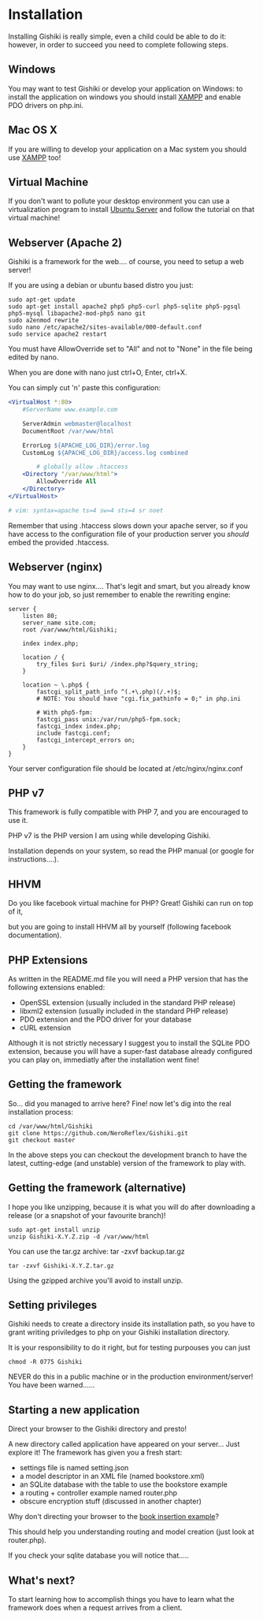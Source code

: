 # Installation
Installing Gishiki is really simple, even a child could be able to do it:
however, in order to succeed you need to complete following steps.


## Windows
You may want to test Gishiki or develop your application on Windows:
to install the application on windows you should install [XAMPP](https://www.apachefriends.org/) and enable PDO drivers on php.ini. 


## Mac OS X
If you are willing to develop your application on a Mac system you should use
[XAMPP](https://www.apachefriends.org/) too!


## Virtual Machine
If you don't want to pollute your desktop environment you can use a virtualization
program to install [Ubuntu Server](http://www.ubuntu.com/download/server) and follow the tutorial on that virtual machine!


## Webserver (Apache 2)
Gishiki is a framework for the web.... of course, you need to setup a web server!

If you are using a debian or ubuntu based distro you just:

```shell
sudo apt-get update
sudo apt-get install apache2 php5 php5-curl php5-sqlite php5-pgsql php5-mysql libapache2-mod-php5 nano git
sudo a2enmod rewrite
sudo nano /etc/apache2/sites-available/000-default.conf
sudo service apache2 restart
```

You must have AllowOverride set to "All" and not to "None" in the file being edited by nano.

When you are done with nano just ctrl+O, Enter, ctrl+X.

You can simply cut 'n' paste this configuration:

```apache
<VirtualHost *:80>
	#ServerName www.example.com

	ServerAdmin webmaster@localhost
	DocumentRoot /var/www/html

	ErrorLog ${APACHE_LOG_DIR}/error.log
	CustomLog ${APACHE_LOG_DIR}/access.log combined

        # globally allow .htaccess
	<Directory "/var/www/html">
		AllowOverride All
	</Directory>
</VirtualHost>

# vim: syntax=apache ts=4 sw=4 sts=4 sr noet
```

Remember that using .htaccess slows down your apache server, so if you have access
to the configuration file of your production server you *should* embed the provided .htaccess.


## Webserver (nginx)
You may want to use nginx.... That's legit and smart, but you already know how to 
do your job, so just remember to enable the rewriting engine:

```nginx
server {
	listen 80;
	server_name site.com;
	root /var/www/html/Gishiki;

	index index.php;

	location / {
		try_files $uri $uri/ /index.php?$query_string;
	}

	location ~ \.php$ {
		fastcgi_split_path_info ^(.+\.php)(/.+)$;
		# NOTE: You should have "cgi.fix_pathinfo = 0;" in php.ini

		# With php5-fpm:
		fastcgi_pass unix:/var/run/php5-fpm.sock;
		fastcgi_index index.php;
		include fastcgi.conf;
		fastcgi_intercept_errors on;
	}
}
```

Your server configuration file should be located at /etc/nginx/nginx.conf


## PHP v7
This framework is fully compatible with PHP 7, and you are encouraged to use it.

PHP v7 is the PHP version I am using while developing Gishiki.

Installation depends on your system, so read the PHP manual (or google for instructions....).


## HHVM
Do you like facebook virtual machine for PHP? Great! Gishiki can run on top of it, 

but you are going to install HHVM all by yourself (following facebook documentation).


## PHP Extensions
As written in the README.md file you will need a PHP version that has the following extensions enabled:
   
   -    OpenSSL extension (usually included in the standard PHP release)
   -    libxml2 extension (usually included in the standard PHP release)
   -    PDO extension and the PDO driver for your database
   -    cURL extension

Although it is not strictly necessary I suggest you to install the SQLite PDO extension,
because you will have a super-fast database already configured you can play on, 
immediatly after the installation went fine!


## Getting the framework
So... did you managed to arrive here? Fine! now let's dig into the real installation process:

```shell
cd /var/www/html/Gishiki
git clone https://github.com/NeroReflex/Gishiki.git
git checkout master
```

In the above steps you can checkout the development branch to have the latest,
cutting-edge (and unstable) version of the framework to play with.


## Getting the framework (alternative)
I hope you like unzipping, because it is what you will do after 
downloading a release (or a snapshot of your favourite branch)!

```shell
sudo apt-get install unzip
unzip Gishiki-X.Y.Z.zip -d /var/www/html
```

You can use the tar.gz archive:
tar -zxvf backup.tar.gz
```shell
tar -zxvf Gishiki-X.Y.Z.tar.gz
```

Using the gzipped archive you'll avoid to install unzip.


## Setting privileges
Gishiki needs to create a directory inside its installation path, so you have to
grant writing priviledges to php on your Gishiki installation directory.

It is your responsibility to do it right, but for testing purpouses you can just

```shell
chmod -R 0775 Gishiki
```

NEVER do this in a public machine or in the production environment/server!
You have been warned......


## Starting a new application
Direct your browser to the Gishiki directory and presto!

A new directory called application have appeared on your server...
Just explore it! The framework has given you a fresh start:

   - settings file is named setting.json
   - a model descriptor in an XML file (named bookstore.xml)
   - an SQLite database with the table to use the bookstore example
   - a routing + controller example named router.php
   - obscure encryption stuff (discussed in another chapter)

Why don't directing your browser to the [book insertion example](site.com/book/new/1485254039/Example%20Book/Example%20Author/19.99/2010-01-02%2003:04:05)?

This should help you understanding routing and model creation (just look at router.php).

If you check your sqlite database you will notice that.....


## What's next?
To start learning how to accomplish things you have to learn what the framework does when a request arrives from a client.

